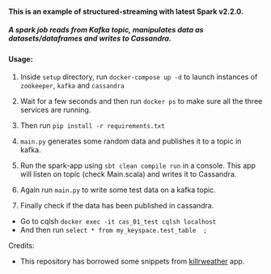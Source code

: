 #### This is an example of structured-streaming with latest Spark v2.2.0.
##### A spark job reads from Kafka topic, manipulates data as datasets/dataframes and writes to Cassandra.


#### Usage:

1. Inside `setup` directory, run `docker-compose up -d` to launch instances of `zookeeper`, `kafka` and `cassandra`

2. Wait for a few seconds and then run `docker ps` to make sure all the three services are running.

3. Then run `pip install -r requirements.txt`

4. `main.py` generates some random data and publishes it to a topic in kafka.

5. Run the spark-app using `sbt clean compile run` in a console. This app will listen on topic (check Main.scala) and writes it to Cassandra.

6. Again run `main.py` to write some test data on a kafka topic.

7. Finally check if the data has been published in cassandra.
  * Go to cqlsh `docker exec -it cas_01_test cqlsh localhost`
  * And then run `select * from my_keyspace.test_table  ;`

Credits:

* This repository has borrowed some snippets from [killrweather](https://github.com/killrweather/killrweather) app.
